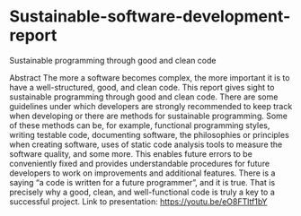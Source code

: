 # Sustainable-software-development-report
Sustainable programming through good and clean code

Abstract
The more a software becomes complex, the more important it is to have a well-structured, good, and clean code. This report gives sight to sustainable programming through good and clean code. There are some guidelines under which developers are strongly recommended to keep track when developing or there are methods for sustainable programming. Some of these methods can be, for example, functional programming styles, writing testable code, documenting software, the philosophies or principles when creating software, uses of static code analysis tools to measure the software quality, and some more. This enables future errors to be conveniently fixed and provides understandable procedures for future developers to work on improvements and additional features. There is a saying “a code is written for a future programmer”, and it is true. That is precisely why a good, clean, and well-functional code is truly a key to a successful project.
Link to presentation: https://youtu.be/eO8FTltf1bY
